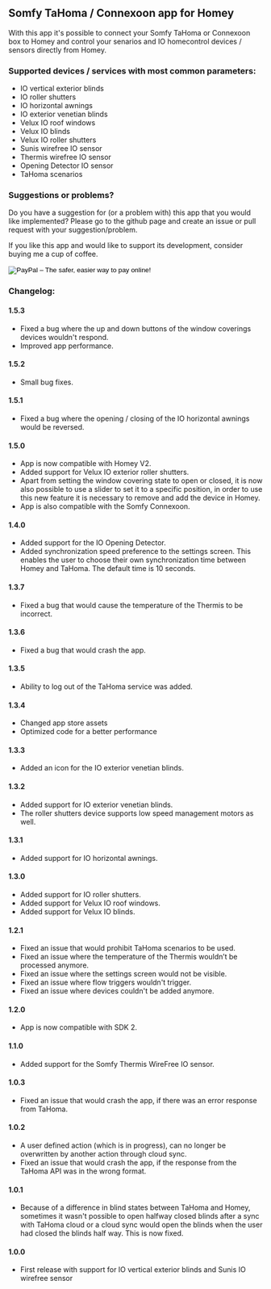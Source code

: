 ## Somfy TaHoma / Connexoon app for Homey
With this app it's possible to connect your Somfy TaHoma or Connexoon box to Homey and control your senarios and IO homecontrol devices / sensors directly from Homey.

### Supported devices / services with most common parameters:
* IO vertical exterior blinds
* IO roller shutters
* IO horizontal awnings
* IO exterior venetian blinds
* Velux IO roof windows
* Velux IO blinds
* Velux IO roller shutters
* Sunis wirefree IO sensor
* Thermis wirefree IO sensor
* Opening Detector IO sensor
* TaHoma scenarios

### Suggestions or problems?
Do you have a suggestion for (or a problem with) this app that you would like implemented?
Please go to the github page and create an issue or pull request with your suggestion/problem.

If you like this app and would like to support its development, consider buying me a cup of coffee.
<form action="https://www.paypal.com/cgi-bin/webscr" method="post" target="_top">
<input type="hidden" name="cmd" value="_s-xclick">
<input type="hidden" name="hosted_button_id" value="4U7BSXH7G6JPC">
<input type="image" src="https://www.paypalobjects.com/en_US/GB/i/btn/btn_donateCC_LG.gif" border="0" name="submit" alt="PayPal – The safer, easier way to pay online!">
<img alt="" border="0" src="https://www.paypalobjects.com/nl_NL/i/scr/pixel.gif" width="1" height="1">
</form>

### Changelog:

#### 1.5.3
* Fixed a bug where the up and down buttons of the window coverings devices wouldn't respond.
* Improved app performance.

#### 1.5.2
* Small bug fixes.

#### 1.5.1
* Fixed a bug where the opening / closing of the IO horizontal awnings would be reversed.

#### 1.5.0
* App is now compatible with Homey V2.
* Added support for Velux IO exterior roller shutters.
* Apart from setting the window covering state to open or closed, it is now also possible to use a slider to set it to a specific position, in order to use this new feature it is necessary to remove and add the device in Homey.
* App is also compatible with the Somfy Connexoon.

#### 1.4.0
* Added support for the IO Opening Detector.
* Added synchronization speed preference to the settings screen. This enables the user to choose their own synchronization time between Homey and TaHoma. The default time is 10 seconds.

#### 1.3.7
* Fixed a bug that would cause the temperature of the Thermis to be incorrect.

#### 1.3.6
* Fixed a bug that would crash the app.

#### 1.3.5
* Ability to log out of the TaHoma service was added.

#### 1.3.4
* Changed app store assets
* Optimized code for a better performance

#### 1.3.3
* Added an icon for the IO exterior venetian blinds.

#### 1.3.2
* Added support for IO exterior venetian blinds.
* The roller shutters device supports low speed management motors as well.

#### 1.3.1
* Added support for IO horizontal awnings.

#### 1.3.0
* Added support for IO roller shutters.
* Added support for Velux IO roof windows.
* Added support for Velux IO blinds.

#### 1.2.1
* Fixed an issue that would prohibit TaHoma scenarios to be used.
* Fixed an issue where the temperature of the Thermis wouldn’t be processed anymore.
* Fixed an issue where the settings screen would not be visible.
* Fixed an issue where flow triggers wouldn't trigger.
* Fixed an issue where devices couldn't be added anymore.

#### 1.2.0
* App is now compatible with SDK 2.

#### 1.1.0
* Added support for the Somfy Thermis WireFree IO sensor.

#### 1.0.3
* Fixed an issue that would crash the app, if there was an error response from TaHoma.

#### 1.0.2
* A user defined action (which is in progress), can no longer be overwritten by another action through cloud sync.
* Fixed an issue that would crash the app, if the response from the TaHoma API was in the wrong format.

#### 1.0.1
* Because of a difference in blind states between TaHoma and Homey, sometimes it wasn't possible to open halfway closed blinds after a sync with TaHoma cloud or a cloud sync would open the blinds when the user had closed the blinds half way. This is now fixed.

#### 1.0.0
* First release with support for IO vertical exterior blinds and Sunis IO wirefree sensor
